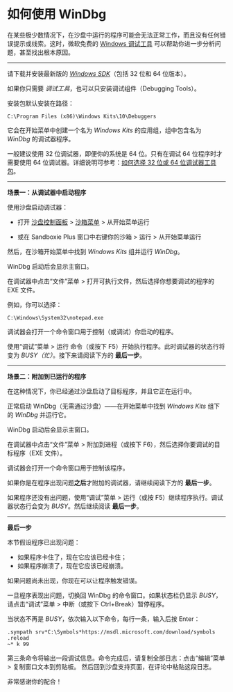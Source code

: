 # 如何使用 WinDbg

在某些极少数情况下，在沙盘中运行的程序可能会无法正常工作，而且没有任何错误提示或线索。这时，微软免费的 [Windows 调试工具](https://docs.microsoft.com/en-us/windows-hardware/drivers/debugger/debugger-download-tools) 可以帮助你进一步分析问题，甚至找出根本原因。

* * *

请下载并安装最新版的 [_Windows SDK_](https://developer.microsoft.com/en-us/windows/downloads/windows-sdk)（包括 32 位和 64 位版本）。

如果你只需要 _调试工具_，也可以只安装调试组件（Debugging Tools）。

安装包默认安装在路径：
```
C:\Program Files (x86)\Windows Kits\10\Debuggers
```

它会在开始菜单中创建一个名为 _Windows Kits_ 的应用组，组中包含名为 _WinDbg_ 的调试器程序。

一般建议使用 32 位调试器，即便你的系统是 64 位。只有在调试 64 位程序时才需要使用 64 位调试器。详细说明可参考：[如何选择 32 位或 64 位调试器工具包](https://docs.microsoft.com/en-us/windows-hardware/drivers/debugger/choosing-a-32-bit-or-64-bit-debugger-package)。

* * *

**场景一：从调试器中启动程序**

使用沙盘启动调试器：

* 打开 [沙盘控制面板](SandboxieControl.md) > [沙箱菜单](SandboxMenu.md) > 从开始菜单运行

* 或在 Sandboxie Plus 窗口中右键你的沙箱 > 运行 > 从开始菜单运行

然后，在沙箱开始菜单中找到 _Windows Kits_ 组并运行 _WinDbg_。

WinDbg 启动后会显示主窗口。

在调试器中点击“文件”菜单 > 打开可执行文件，然后选择你想要调试的程序的 EXE 文件。

例如，你可以选择：
```
C:\Windows\System32\notepad.exe
```

调试器会打开一个命令窗口用于控制（或调试）你启动的程序。

使用“调试”菜单 > 运行 命令（或按下 F5）开始执行程序。此时调试器的状态行将变为 *BUSY（忙）*。接下来请阅读下方的 **最后一步**。

* * *

**场景二：附加到已运行的程序**

在这种情况下，你已经通过沙盘启动了目标程序，并且它正在运行中。

正常启动 WinDbg（无需通过沙盘）——在开始菜单中找到 _Windows Kits_ 组下的 _WinDbg_ 并运行它。

WinDbg 启动后会显示主窗口。

在调试器中点击“文件”菜单 > 附加到进程（或按下 F6），然后选择你要调试的目标程序（EXE 文件）。

调试器会打开一个命令窗口用于控制该程序。

如果你是在程序出现问题**之后**才附加的调试器，请继续阅读下方的 **最后一步**。

如果程序还没有出问题，使用“调试”菜单 > 运行（或按 F5）继续程序执行。调试器状态行会变为 *BUSY*。然后继续阅读 **最后一步**。

* * *

**最后一步**

本节假设程序已出现问题：

* 如果程序卡住了，现在它应该已经卡住；
* 如果程序崩溃了，现在它应该已经崩溃。

如果问题尚未出现，你现在可以让程序触发错误。

一旦程序表现出问题，切换回 WinDbg 的命令窗口。如果状态栏仍显示 *BUSY*，请点击“调试”菜单 > 中断（或按下 Ctrl+Break）暂停程序。

当状态不再是 *BUSY*，依次输入以下命令，每行一条，输入后按 Enter：

```
.sympath srv*C:\Symbols*https://msdl.microsoft.com/download/symbols
.reload
~* k 99
```

第三条命令将输出一段调试信息。命令完成后，请复制全部日志：点击“编辑”菜单 > 复制窗口文本到剪贴板。
然后回到沙盘支持页面，在评论中粘贴这段日志。

非常感谢你的配合！
